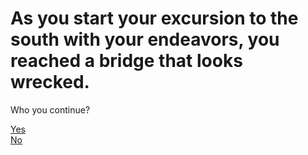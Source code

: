 # As you start your excursion to the south with your endeavors, you reached a bridge that looks wrecked.

Who you continue?

[Yes](sink-hole.md)   
[No](blade-of-the-elements.md)
